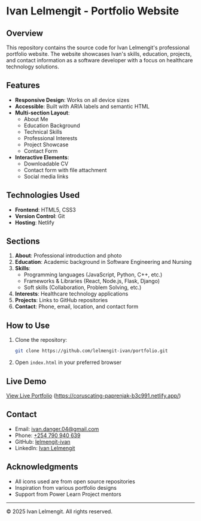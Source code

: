 # Ivan Lelmengit - Portfolio Website

## Overview

This repository contains the source code for Ivan Lelmengit's professional portfolio website. The website showcases Ivan's skills, education, projects, and contact information as a software developer with a focus on healthcare technology solutions.

## Features

- **Responsive Design**: Works on all device sizes
- **Accessible**: Built with ARIA labels and semantic HTML
- **Multi-section Layout**:
  - About Me
  - Education Background
  - Technical Skills
  - Professional Interests
  - Project Showcase
  - Contact Form
- **Interactive Elements**:
  - Downloadable CV
  - Contact form with file attachment
  - Social media links

## Technologies Used

- **Frontend**: HTML5, CSS3
- **Version Control**: Git
- **Hosting**: Netlify

## Sections

1. **About**: Professional introduction and photo
2. **Education**: Academic background in Software Engineering and Nursing
3. **Skills**: 
   - Programming languages (JavaScript, Python, C++, etc.)
   - Frameworks & Libraries (React, Node.js, Flask, Django)
   - Soft skills (Collaboration, Problem Solving, etc.)
4. **Interests**: Healthcare technology applications
5. **Projects**: Links to GitHub repositories
6. **Contact**: Phone, email, location, and contact form

## How to Use

1. Clone the repository:
   ```bash
   git clone https://github.com/lelmengit-ivan/portfolio.git
   ```
2. Open `index.html` in your preferred browser

## Live Demo

[View Live Portfolio](#) (https://coruscating-paprenjak-b3c991.netlify.app/)

## Contact

- Email: [ivan.danger.04@gmail.com](mailto:ivan.danger.04@gmail.com)
- Phone: [+254 790 940 639](tel:+254790940639)
- GitHub: [lelmengit-ivan](https://github.com/lelmengit-ivan)
- LinkedIn: [Ivan Lelmengit](https://www.linkedin.com/in/ivan-lelmengit-1b8a7b2a9/)

## Acknowledgments

- All icons used are from open source repositories
- Inspiration from various portfolio designs
- Support from Power Learn Project mentors

---

© 2025 Ivan Lelmengit. All rights reserved.
